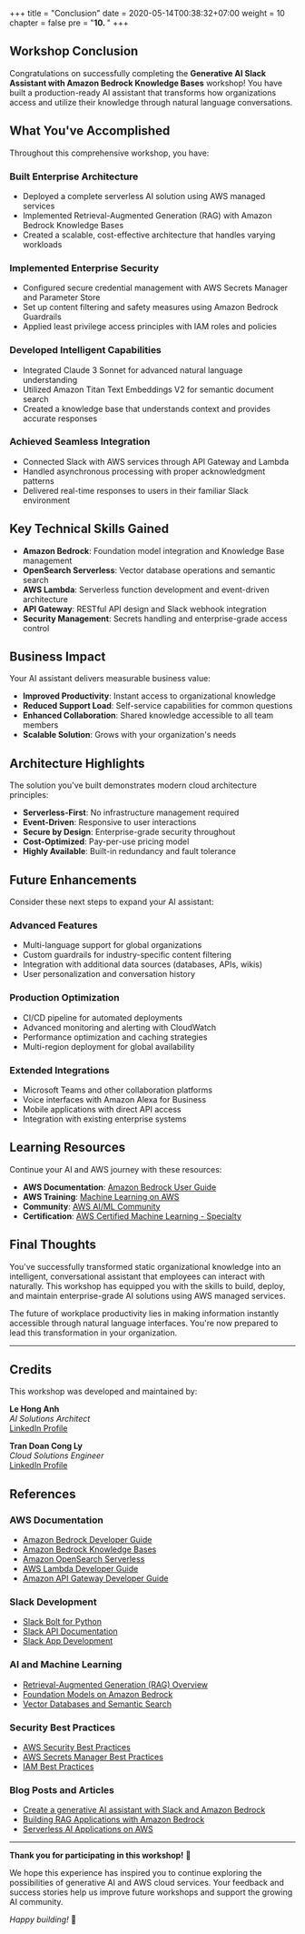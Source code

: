 +++
title = "Conclusion"
date = 2020-05-14T00:38:32+07:00
weight = 10
chapter = false
pre = "<b>10. </b>"
+++

## Workshop Conclusion

Congratulations on successfully completing the **Generative AI Slack Assistant with Amazon Bedrock Knowledge Bases** workshop! You have built a production-ready AI assistant that transforms how organizations access and utilize their knowledge through natural language conversations.

## What You've Accomplished

Throughout this comprehensive workshop, you have:

### **Built Enterprise Architecture**

- Deployed a complete serverless AI solution using AWS managed services
- Implemented Retrieval-Augmented Generation (RAG) with Amazon Bedrock Knowledge Bases
- Created a scalable, cost-effective architecture that handles varying workloads

### **Implemented Enterprise Security**

- Configured secure credential management with AWS Secrets Manager and Parameter Store
- Set up content filtering and safety measures using Amazon Bedrock Guardrails
- Applied least privilege access principles with IAM roles and policies

### **Developed Intelligent Capabilities**

- Integrated Claude 3 Sonnet for advanced natural language understanding
- Utilized Amazon Titan Text Embeddings V2 for semantic document search
- Created a knowledge base that understands context and provides accurate responses

### **Achieved Seamless Integration**

- Connected Slack with AWS services through API Gateway and Lambda
- Handled asynchronous processing with proper acknowledgment patterns
- Delivered real-time responses to users in their familiar Slack environment

## Key Technical Skills Gained

- **Amazon Bedrock**: Foundation model integration and Knowledge Base management
- **OpenSearch Serverless**: Vector database operations and semantic search
- **AWS Lambda**: Serverless function development and event-driven architecture
- **API Gateway**: RESTful API design and Slack webhook integration
- **Security Management**: Secrets handling and enterprise-grade access control

## Business Impact

Your AI assistant delivers measurable business value:

- **Improved Productivity**: Instant access to organizational knowledge
- **Reduced Support Load**: Self-service capabilities for common questions
- **Enhanced Collaboration**: Shared knowledge accessible to all team members
- **Scalable Solution**: Grows with your organization's needs

## Architecture Highlights

The solution you've built demonstrates modern cloud architecture principles:

- **Serverless-First**: No infrastructure management required
- **Event-Driven**: Responsive to user interactions
- **Secure by Design**: Enterprise-grade security throughout
- **Cost-Optimized**: Pay-per-use pricing model
- **Highly Available**: Built-in redundancy and fault tolerance

## Future Enhancements

Consider these next steps to expand your AI assistant:

### **Advanced Features**

- Multi-language support for global organizations
- Custom guardrails for industry-specific content filtering
- Integration with additional data sources (databases, APIs, wikis)
- User personalization and conversation history

### **Production Optimization**

- CI/CD pipeline for automated deployments
- Advanced monitoring and alerting with CloudWatch
- Performance optimization and caching strategies
- Multi-region deployment for global availability

### **Extended Integrations**

- Microsoft Teams and other collaboration platforms
- Voice interfaces with Amazon Alexa for Business
- Mobile applications with direct API access
- Integration with existing enterprise systems

## Learning Resources

Continue your AI and AWS journey with these resources:

- **AWS Documentation**: [Amazon Bedrock User Guide](https://docs.aws.amazon.com/bedrock/)
- **AWS Training**: [Machine Learning on AWS](https://aws.amazon.com/training/learn-about/machine-learning/)
- **Community**: [AWS AI/ML Community](https://aws.amazon.com/developer/community/ai-ml/)
- **Certification**: [AWS Certified Machine Learning - Specialty](https://aws.amazon.com/certification/certified-machine-learning-specialty/)

## Final Thoughts

You've successfully transformed static organizational knowledge into an intelligent, conversational assistant that employees can interact with naturally. This workshop has equipped you with the skills to build, deploy, and maintain enterprise-grade AI solutions using AWS managed services.

The future of workplace productivity lies in making information instantly accessible through natural language interfaces. You're now prepared to lead this transformation in your organization.

---

## Credits

This workshop was developed and maintained by:

**Le Hong Anh**  
_AI Solutions Architect_  
[LinkedIn Profile](https://www.linkedin.com/in/hong-anh-le-29208a304/)

**Tran Doan Cong Ly**  
_Cloud Solutions Engineer_  
[LinkedIn Profile](https://www.linkedin.com/in/trandoancongly/)

## References

### AWS Documentation

- [Amazon Bedrock Developer Guide](https://docs.aws.amazon.com/bedrock/latest/userguide/)
- [Amazon Bedrock Knowledge Bases](https://docs.aws.amazon.com/bedrock/latest/userguide/knowledge-base.html)
- [Amazon OpenSearch Serverless](https://docs.aws.amazon.com/opensearch-service/latest/developerguide/serverless.html)
- [AWS Lambda Developer Guide](https://docs.aws.amazon.com/lambda/latest/dg/)
- [Amazon API Gateway Developer Guide](https://docs.aws.amazon.com/apigateway/latest/developerguide/)

### Slack Development

- [Slack Bolt for Python](https://slack.dev/bolt-python/tutorial/getting-started)
- [Slack API Documentation](https://api.slack.com/)
- [Slack App Development](https://api.slack.com/start/overview)

### AI and Machine Learning

- [Retrieval-Augmented Generation (RAG) Overview](https://aws.amazon.com/what-is/retrieval-augmented-generation/)
- [Foundation Models on Amazon Bedrock](https://aws.amazon.com/bedrock/foundation-models/)
- [Vector Databases and Semantic Search](https://aws.amazon.com/what-is/vector-databases/)

### Security Best Practices

- [AWS Security Best Practices](https://aws.amazon.com/architecture/security-identity-compliance/)
- [AWS Secrets Manager Best Practices](https://docs.aws.amazon.com/secretsmanager/latest/userguide/best-practices.html)
- [IAM Best Practices](https://docs.aws.amazon.com/IAM/latest/UserGuide/best-practices.html)

### Blog Posts and Articles

- [Create a generative AI assistant with Slack and Amazon Bedrock](https://aws.amazon.com/blogs/machine-learning/create-a-generative-ai-assistant-with-slack-and-amazon-bedrock/)
- [Building RAG Applications with Amazon Bedrock](https://aws.amazon.com/blogs/machine-learning/build-rag-applications-with-amazon-bedrock/)
- [Serverless AI Applications on AWS](https://aws.amazon.com/blogs/compute/building-serverless-ai-applications/)

---

**Thank you for participating in this workshop!** 🎉

We hope this experience has inspired you to continue exploring the possibilities of generative AI and AWS cloud services. Your feedback and success stories help us improve future workshops and support the growing AI community.

_Happy building!_ 🚀

